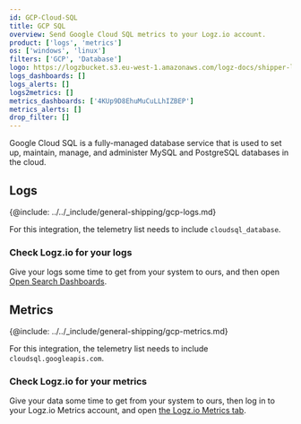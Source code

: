 ```yaml
---
id: GCP-Cloud-SQL
title: GCP SQL
overview: Send Google Cloud SQL metrics to your Logz.io account.
product: ['logs', 'metrics']
os: ['windows', 'linux']
filters: ['GCP', 'Database']
logo: https://logzbucket.s3.eu-west-1.amazonaws.com/logz-docs/shipper-logos/gcpsql.png
logs_dashboards: []
logs_alerts: []
logs2metrics: []
metrics_dashboards: ['4KUp9D8EhuMuCuLLhIZBEP']
metrics_alerts: []
drop_filter: []
---
```



Google Cloud SQL is a fully-managed database service that is used to set up, maintain, manage, and administer MySQL and PostgreSQL databases in the cloud. 

## Logs

{@include: ../../_include/general-shipping/gcp-logs.md}  

For this integration, the telemetry list needs to include `cloudsql_database`.

### Check Logz.io for your logs

Give your logs some time to get from your system to ours, and then open [Open Search Dashboards](https://app.logz.io/#/dashboard/osd).

## Metrics

{@include: ../../_include/general-shipping/gcp-metrics.md}

For this integration, the telemetry list needs to include `cloudsql.googleapis.com`.

### Check Logz.io for your metrics

Give your data some time to get from your system to ours, then log in to your Logz.io Metrics account, and open [the Logz.io Metrics tab](https://app.logz.io/#/dashboard/metrics/).